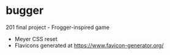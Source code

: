 # bugger
201 final project - Frogger-inspired game

- Meyer CSS reset
- Flavicons generated at https://www.favicon-generator.org/
